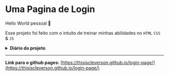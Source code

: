 <h1>Uma Pagina de Login</h1>


Hello World pessoal 🖖

Esse projeto foi feito com o intuito de treinar minhas abilidades no <code>HTML</code> <code>CSS</code> & <code>JS</code>


<details>
 	<summary><strong>Diário do projeto</strong></summary>
	<strong>001:</strong> <a href="./src/001.md">Começando a pagina de login</a> 
	<br>
	<strong>002:</strong> <a href="./src/002.md">Uma nova página + novos estilos na página</a>
	
</details>

<hr>

**Link para o github pages:** [https://thisiscleverson.github.io/login-page/](https://thisiscleverson.github.io/login-page/) 
